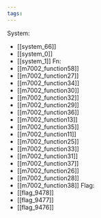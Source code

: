 ```yaml
---
tags:
---
```

System:
- [[system_66]]
- [[system_0]]
- [[system_1]]
Fn:
- [[m7002_function58]]
- [[m7002_function27]]
- [[m7002_function34]]
- [[m7002_function30]]
- [[m7002_function32]]
- [[m7002_function29]]
- [[m7002_function36]]
- [[m7002_function13]]
- [[m7002_function35]]
- [[m7002_function11]]
- [[m7002_function25]]
- [[m7002_function33]]
- [[m7002_function31]]
- [[m7002_function37]]
- [[m7002_function26]]
- [[m7002_function28]]
- [[m7002_function38]]
Flag:
- [[flag_9478]]
- [[flag_9477]]
- [[flag_9476]]
